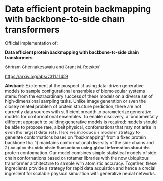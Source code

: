 # Data efficient protein backmapping with backbone-to-side chain transformers

Official implementation of:  

**Data efficient protein backmapping with backbone-to-side chain transformers**

Shriram Chennakesavalu and Grant M. Rotskoff

<https://arxiv.org/abs/2311.11459>

**Abstract**: Excitement at the prospect of using data-driven generative models to sample configurational ensembles of biomolecular systems stems from the extraordinary success of these models on a diverse set of high-dimensional sampling tasks. Unlike image generation or even the closely related problem of protein structure prediction, there are not currently data sources with sufficient breadth to parameterize generative models for conformational ensembles. To enable discovery, a fundamentally different approach to building generative models is required: models should be able to propose rare, albeit physical, conformations that may not arise in even the largest data sets. Here we introduce a modular strategy to generate conformations based on "backmapping" from a fixed protein backbone that 1) maintains conformational diversity of the side chains and 2) couples the side chain fluctuations using global information about the protein conformation. Our model combines simple statistical models of side chain conformations based on rotamer libraries with the now ubiquitous transformer architecture to sample with atomistic accuracy. Together, these ingredients provide a strategy for rapid data acquistion and hence a crucial ingredient for scalable physical simulation with generative neural networks.
